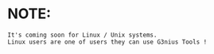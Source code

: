 # NOTE:
    It's coming soon for Linux / Unix systems.
    Linux users are one of users they can use G3nius Tools !
